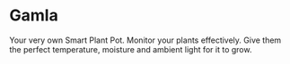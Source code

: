 # Gamla

Your very own Smart Plant Pot. Monitor your plants effectively. Give them the perfect temperature, moisture and ambient light for it to grow. 